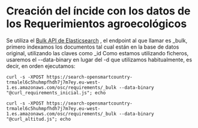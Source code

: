 # Creación del íncide con los datos de los Requerimientos agroecológicos

Se utiliza el [Bulk API de Elasticsearch](https://www.elastic.co/guide/en/elasticsearch/reference/2.3/docs-bulk.html) , el endpoint al que llamar es _bulk, primero indexamos los documentos tal cual están en la base de datos original, utilizando las claves como _id
Como estamos utilizando ficheros, usaremos el --data-binary en lugar del -d que utilizamos habitualmente, es decir, en orden ejecutamos:

```
curl -s -XPOST https://search-opensmartcountry-trmalel6c5huhmpfhdh7j7m7ey.eu-west-1.es.amazonaws.com/osc/requirements/_bulk --data-binary "@curl_requirements_inicial.js"; echo

curl -s -XPOST https://search-opensmartcountry-trmalel6c5huhmpfhdh7j7m7ey.eu-west-1.es.amazonaws.com/osc/requirements/_bulk --data-binary "@curl_altitud.js"; echo
```